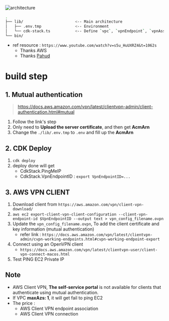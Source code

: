 ![architecture](https://docs.aws.amazon.com/vpn/latest/clientvpn-admin/images/architecture.png)

```bash
.
├── lib/                       <-- Main architecture
│   ├── .env.tmp               <-- Environment
│   └── cdk-stack.ts           <-- Define `vpc`, `vpnEndpoint`, `vpnAssociation`, `vpnAuthorization`, `EC2 instance`
└── bin/                       
```

- ref resource : `https://www.youtube.com/watch?v=s5u_HuUXRZ4&t=1062s`
    - Thanks AWS
    - Thanks [Pahud](https://github.com/pahud)

# build step
## 1. Mutual authentication
> https://docs.aws.amazon.com/vpn/latest/clientvpn-admin/client-authentication.html#mutual

1. Follow the link's step
2. Only need to **Upload the server certificate**, and then get **AcmArn**
3. Change the `./lib/.env.tmp` to `.env` and fill up the **AcmArn**

## 2. CDK Deploy
1. `cdk deploy`
2. deploy done will get 
    - CdkStack.PingMeIP
    - CdkStack.VpnEndpointID : `export VpnEndpointID=...`

## 3. AWS VPN CLIENT
1. Download client from `https://aws.amazon.com/vpn/client-vpn-download/`
2. `aws ec2 export-client-vpn-client-configuration --client-vpn-endpoint-id $VpnEndpointID --output text > vpn_config_filename.ovpn`
3. Update the `vpn_config_filename.ovpn`, To add the client certificate and key information (mutual authentication)
    - refer link : `https://docs.aws.amazon.com/vpn/latest/clientvpn-admin/cvpn-working-endpoints.html#cvpn-working-endpoint-export`
4. Connect using an OpenVPN client
    - `https://docs.aws.amazon.com/vpn/latest/clientvpn-user/client-vpn-connect-macos.html`
5. Test PING EC2 Private IP

## Note
- AWS Client VPN, **The self-service portal** is not available for clients that authenticate using mutual authentication.
- If VPC **maxAzs: 1**, it will get fail to ping EC2
- The price : 
    - AWS Client VPN endpoint association
    - AWS Client VPN connection